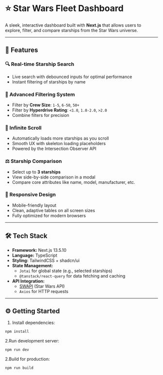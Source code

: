 # ⭐ Star Wars Fleet Dashboard

A sleek, interactive dashboard built with **Next.js** that allows users to explore, filter, and compare starships from the Star Wars universe.

---

## 🚀 Features

### 🔍 Real-time Starship Search
- Live search with debounced inputs for optimal performance
- Instant filtering of starships by name

### 🧪 Advanced Filtering System
- Filter by **Crew Size**: `1-5`, `6-50`, `50+`
- Filter by **Hyperdrive Rating**: `<1.0`, `1.0-2.0`, `>2.0`
- Combine filters for precision

### 🔄 Infinite Scroll
- Automatically loads more starships as you scroll
- Smooth UX with skeleton loading placeholders
- Powered by the Intersection Observer API

### ⚖️ Starship Comparison
- Select up to **3 starships**
- View side-by-side comparison in a modal
- Compare core attributes like name, model, manufacturer, etc.

### 📱 Responsive Design
- Mobile-friendly layout
- Clean, adaptive tables on all screen sizes
- Fully optimized for modern browsers

---

## 🛠️ Tech Stack

- **Framework:** Next.js 13.5.10
- **Language:** TypeScript
- **Styling:** TailwindCSS + shadcn/ui
- **State Management:**
  - `Jotai` for global state (e.g., selected starships)
  - `@tanstack/react-query` for data fetching and caching
- **API Integration:**
  - [SWAPI](https://swapi.dev/) (Star Wars API)
  - `Axios` for HTTP requests

---

## ⚙️ Getting Started

1. Install dependencies:

```bash
npm install
```

2.Run development server:

```bash 
npm run dev 
```

2.Build for production:

```bash 
npm run build
```